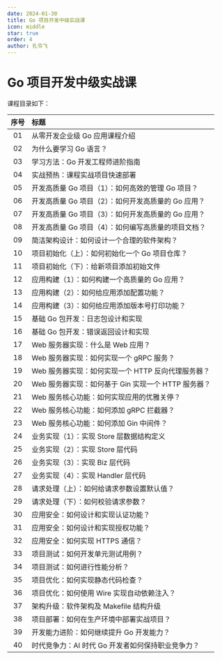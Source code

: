 ```yaml
---
date: 2024-01-30
title: Go 项目开发中级实战课
icon: middle
star: true
order: 4
author: 孔令飞
---
```


# Go 项目开发中级实战课

课程目录如下：

|序号|标题|
|:----:|:----|
|01|从零开发企业级 Go 应用课程介绍|
|02|为什么要学习 Go 语言？|
|03|学习方法：Go 开发工程师进阶指南|
|04|实战预热：课程实战项目快速部署|
|05|开发高质量 Go 项目（1）：如何高效的管理 Go 项目？|
|06|开发高质量 Go 项目（2）：如何开发高质量的 Go 应用？|
|07|开发高质量 Go 项目（3）：如何开发高质量的 Go 应用？|
|08|开发高质量 Go 项目（4）：如何编写高质量的项目文档？|
|09|简洁架构设计：如何设计一个合理的软件架构？|
|10|项目初始化（上）：如何初始化一个 Go 项目仓库？|
|11|项目初始化（下）：给新项目添加初始文件|
|12|应用构建（1）：如何构建一个高质量的 Go 应用？|
|13|应用构建（2）：如何给应用添加配置功能？|
|14|应用构建（3）：如何给应用添加版本号打印功能？|
|15|基础 Go 包开发：日志包设计和实现|
|16|基础 Go 包开发：错误返回设计和实现|
|17|Web 服务器实现：什么是 Web 应用？|
|18|Web 服务器实现：如何实现一个 gRPC 服务？|
|19|Web 服务器实现：如何实现一个 HTTP 反向代理服务器？|
|20|Web 服务器实现：如何基于 Gin 实现一个 HTTP 服务器？|
|21|Web 服务核心功能：如何实现应用的优雅关停？|
|22|Web 服务核心功能：如何添加 gRPC 拦截器？|
|23|Web 服务核心功能：如何添加 Gin 中间件？|
|24|业务实现（1）：实现 Store 层数据结构定义|
|25|业务实现（2）：实现 Store 层代码|
|26|业务实现（3）：实现 Biz 层代码|
|27|业务实现（4）：实现 Handler 层代码|
|28|请求处理（上）：如何给请求参数设置默认值？|
|29|请求处理（下）：如何校验请求参数？|
|30|应用安全：如何设计和实现认证功能？|
|31|应用安全：如何设计和实现授权功能？|
|32|应用安全：如何实现 HTTPS 通信？|
|33|项目测试：如何开发单元测试用例？|
|34|项目测试：如何进行性能分析？|
|35|项目优化：如何实现静态代码检查？|
|36|项目优化：如何使用 Wire 实现自动依赖注入？|
|37|架构升级：软件架构及 Makefile 结构升级|
|38|项目部署：如何在生产环境中部署实战项目？|
|39|开发能力进阶：如何继续提升 Go 开发能力？|
|40|时代竞争力：AI 时代 Go 开发者如何保持职业竞争力？|
